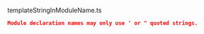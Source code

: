 templateStringInModuleName.ts
```json
Module declaration names may only use ' or " quoted strings.
```
